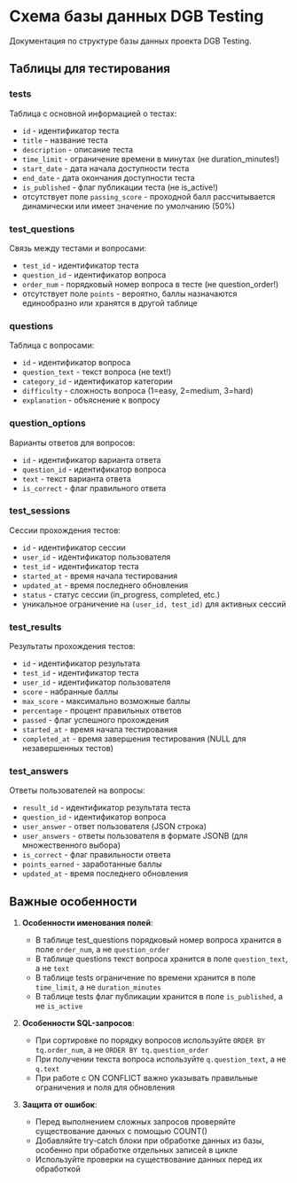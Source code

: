 # Схема базы данных DGB Testing

Документация по структуре базы данных проекта DGB Testing.

## Таблицы для тестирования

### tests
Таблица с основной информацией о тестах:
- `id` - идентификатор теста
- `title` - название теста
- `description` - описание теста
- `time_limit` - ограничение времени в минутах (не duration_minutes!)
- `start_date` - дата начала доступности теста
- `end_date` - дата окончания доступности теста
- `is_published` - флаг публикации теста (не is_active!)
- отсутствует поле `passing_score` - проходной балл рассчитывается динамически или имеет значение по умолчанию (50%)

### test_questions
Связь между тестами и вопросами:
- `test_id` - идентификатор теста
- `question_id` - идентификатор вопроса
- `order_num` - порядковый номер вопроса в тесте (не question_order!)
- отсутствует поле `points` - вероятно, баллы назначаются единообразно или хранятся в другой таблице

### questions
Таблица с вопросами:
- `id` - идентификатор вопроса
- `question_text` - текст вопроса (не text!)
- `category_id` - идентификатор категории
- `difficulty` - сложность вопроса (1=easy, 2=medium, 3=hard)
- `explanation` - объяснение к вопросу

### question_options
Варианты ответов для вопросов:
- `id` - идентификатор варианта ответа
- `question_id` - идентификатор вопроса
- `text` - текст варианта ответа
- `is_correct` - флаг правильного ответа

### test_sessions
Сессии прохождения тестов:
- `id` - идентификатор сессии
- `user_id` - идентификатор пользователя
- `test_id` - идентификатор теста
- `started_at` - время начала тестирования
- `updated_at` - время последнего обновления
- `status` - статус сессии (in_progress, completed, etc.)
- уникальное ограничение на `(user_id, test_id)` для активных сессий

### test_results
Результаты прохождения тестов:
- `id` - идентификатор результата
- `test_id` - идентификатор теста
- `user_id` - идентификатор пользователя
- `score` - набранные баллы
- `max_score` - максимально возможные баллы
- `percentage` - процент правильных ответов
- `passed` - флаг успешного прохождения
- `started_at` - время начала тестирования
- `completed_at` - время завершения тестирования (NULL для незавершенных тестов)

### test_answers
Ответы пользователей на вопросы:
- `result_id` - идентификатор результата теста
- `question_id` - идентификатор вопроса
- `user_answer` - ответ пользователя (JSON строка)
- `user_answers` - ответы пользователя в формате JSONB (для множественного выбора)
- `is_correct` - флаг правильности ответа
- `points_earned` - заработанные баллы
- `updated_at` - время последнего обновления

## Важные особенности

1. **Особенности именования полей**:
   - В таблице test_questions порядковый номер вопроса хранится в поле `order_num`, а не `question_order`
   - В таблице questions текст вопроса хранится в поле `question_text`, а не `text`
   - В таблице tests ограничение по времени хранится в поле `time_limit`, а не `duration_minutes`
   - В таблице tests флаг публикации хранится в поле `is_published`, а не `is_active`

2. **Особенности SQL-запросов**:
   - При сортировке по порядку вопросов используйте `ORDER BY tq.order_num`, а не `ORDER BY tq.question_order`
   - При получении текста вопроса используйте `q.question_text`, а не `q.text`
   - При работе с ON CONFLICT важно указывать правильные ограничения и поля для обновления

3. **Защита от ошибок**:
   - Перед выполнением сложных запросов проверяйте существование данных с помощью COUNT()
   - Добавляйте try-catch блоки при обработке данных из базы, особенно при обработке отдельных записей в цикле
   - Используйте проверки на существование данных перед их обработкой